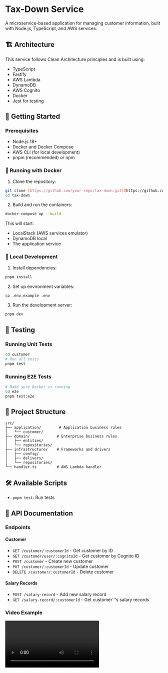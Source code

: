 # Tax-Down Service

A microservice-based application for managing customer information, built with Node.js, TypeScript, and AWS services.

## 🏗️ Architecture

This service follows Clean Architecture principles and is built using:

- TypeScript
- Fastify
- AWS Lambda
- DynamoDB
- AWS Cognito
- Docker
- Jest for testing

## 🚀 Getting Started

### Prerequisites

- Node.js 18+
- Docker and Docker Compose
- AWS CLI (for local development)
- pnpm (recommended) or npm

### 🐳 Running with Docker

1. Clone the repository:
```bash
git clone [https://github.com/your-repo/tax-down.git](https://github.com/Wcamaly/tax-down.git)
cd tax-down
```

2. Build and run the containers:
```bash
docker-compose up --build
```

This will start:
- LocalStack (AWS services emulator)
- DynamoDB local
- The application service

### 🔧 Local Development

1. Install dependencies:
```bash
pnpm install
```

2. Set up environment variables:
```bash
cp .env.example .env
```

3. Run the development server:
```bash
pnpm dev
```

## 🧪 Testing

### Running Unit Tests

```bash
cd customer
# Run all tests
pnpm test
```

### Running E2E Tests

```bash
# Make sure Docker is running
cd e2e
pnpm test:e2e
```

## 📁 Project Structure

```
src/
├── application/        # Application business rules
│   └── customer/
├── domain/            # Enterprise business rules
│   ├── entities/
│   └── repositories/
├── infrastructure/    # Frameworks and drivers
│   ├── config/
│   ├── delivers/
│   └── repositories/
└── handler.ts         # AWS Lambda handler
```

## 🛠️ Available Scripts

- `pnpm test`: Run tests


## 📝 API Documentation

### Endpoints

#### Customer

- `GET /customer/:customerId` - Get customer by ID
- `GET /customer/user/:cognitoId` - Get customer by Cognito ID
- `POST /customer` - Create new customer
- `PUT /customer/:customerId` - Update customer
- `DELETE /customer/:customerId` - Delete customer

#### Salary Records

- `POST /salary-record` - Add new salary record
- `GET /salary-record/:customerId` - Get customer'\''s salary records


### Video Example

![Video Example](doc/example.mov)


